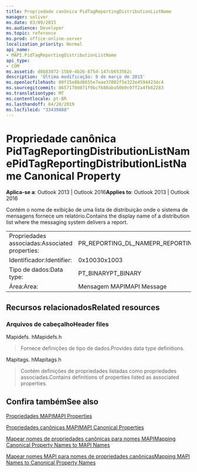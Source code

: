 ```yaml
---
title: Propriedade canônica PidTagReportingDistributionListName
manager: soliver
ms.date: 03/09/2015
ms.audience: Developer
ms.topic: reference
ms.prod: office-online-server
localization_priority: Normal
api_name:
- MAPI.PidTagReportingDistributionListName
api_type:
- COM
ms.assetid: d8b83072-15b9-4b26-875d-147cb6535b2c
description: 'Última modificação: 9 de março de 2015'
ms.openlocfilehash: 80f15e86d8655e7eae37002f5e322e45944234c4
ms.sourcegitcommit: 8657170d071f9bcf680aba50b9c07f2a4fb82283
ms.translationtype: MT
ms.contentlocale: pt-BR
ms.lasthandoff: 04/28/2019
ms.locfileid: "33439888"
---
```

# <a name="pidtagreportingdistributionlistname-canonical-property"></a><span data-ttu-id="705b5-103">Propriedade canônica PidTagReportingDistributionListName</span><span class="sxs-lookup"><span data-stu-id="705b5-103">PidTagReportingDistributionListName Canonical Property</span></span>

  
  
<span data-ttu-id="705b5-104">**Aplica-se a**: Outlook 2013 | Outlook 2016</span><span class="sxs-lookup"><span data-stu-id="705b5-104">**Applies to**: Outlook 2013 | Outlook 2016</span></span> 
  
<span data-ttu-id="705b5-105">Contém o nome de exibição de uma lista de distribuição onde o sistema de mensagens fornece um relatório.</span><span class="sxs-lookup"><span data-stu-id="705b5-105">Contains the display name of a distribution list where the messaging system delivers a report.</span></span>
  
|||
|:-----|:-----|
|<span data-ttu-id="705b5-106">Propriedades associadas:</span><span class="sxs-lookup"><span data-stu-id="705b5-106">Associated properties:</span></span>  <br/> |<span data-ttu-id="705b5-107">PR_REPORTING_DL_NAME</span><span class="sxs-lookup"><span data-stu-id="705b5-107">PR_REPORTING_DL_NAME</span></span>  <br/> |
|<span data-ttu-id="705b5-108">Identificador:</span><span class="sxs-lookup"><span data-stu-id="705b5-108">Identifier:</span></span>  <br/> |<span data-ttu-id="705b5-109">0x1003</span><span class="sxs-lookup"><span data-stu-id="705b5-109">0x1003</span></span>  <br/> |
|<span data-ttu-id="705b5-110">Tipo de dados:</span><span class="sxs-lookup"><span data-stu-id="705b5-110">Data type:</span></span>  <br/> |<span data-ttu-id="705b5-111">PT_BINARY</span><span class="sxs-lookup"><span data-stu-id="705b5-111">PT_BINARY</span></span>  <br/> |
|<span data-ttu-id="705b5-112">Área:</span><span class="sxs-lookup"><span data-stu-id="705b5-112">Area:</span></span>  <br/> |<span data-ttu-id="705b5-113">Mensagem MAPI</span><span class="sxs-lookup"><span data-stu-id="705b5-113">MAPI Message</span></span>  <br/> |
   
## <a name="related-resources"></a><span data-ttu-id="705b5-114">Recursos relacionados</span><span class="sxs-lookup"><span data-stu-id="705b5-114">Related resources</span></span>

### <a name="header-files"></a><span data-ttu-id="705b5-115">Arquivos de cabeçalho</span><span class="sxs-lookup"><span data-stu-id="705b5-115">Header files</span></span>

<span data-ttu-id="705b5-116">Mapidefs. h</span><span class="sxs-lookup"><span data-stu-id="705b5-116">Mapidefs.h</span></span>
  
> <span data-ttu-id="705b5-117">Fornece definições de tipo de dados.</span><span class="sxs-lookup"><span data-stu-id="705b5-117">Provides data type definitions.</span></span>
    
<span data-ttu-id="705b5-118">Mapitags. h</span><span class="sxs-lookup"><span data-stu-id="705b5-118">Mapitags.h</span></span>
  
> <span data-ttu-id="705b5-119">Contém definições de propriedades listadas como propriedades associadas.</span><span class="sxs-lookup"><span data-stu-id="705b5-119">Contains definitions of properties listed as associated properties.</span></span>
    
## <a name="see-also"></a><span data-ttu-id="705b5-120">Confira também</span><span class="sxs-lookup"><span data-stu-id="705b5-120">See also</span></span>



[<span data-ttu-id="705b5-121">Propriedades MAPI</span><span class="sxs-lookup"><span data-stu-id="705b5-121">MAPI Properties</span></span>](mapi-properties.md)
  
[<span data-ttu-id="705b5-122">Propriedades canônicas MAPI</span><span class="sxs-lookup"><span data-stu-id="705b5-122">MAPI Canonical Properties</span></span>](mapi-canonical-properties.md)
  
[<span data-ttu-id="705b5-123">Mapear nomes de propriedades canônicas para nomes MAPI</span><span class="sxs-lookup"><span data-stu-id="705b5-123">Mapping Canonical Property Names to MAPI Names</span></span>](mapping-canonical-property-names-to-mapi-names.md)
  
[<span data-ttu-id="705b5-124">Mapear nomes MAPI para nomes de propriedades canônicas</span><span class="sxs-lookup"><span data-stu-id="705b5-124">Mapping MAPI Names to Canonical Property Names</span></span>](mapping-mapi-names-to-canonical-property-names.md)

